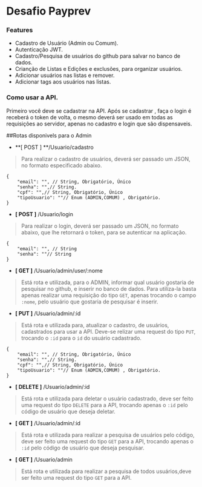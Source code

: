 # Desafio Payprev

### Features
- Cadastro de Usuário (Admin ou Comum).
- Autenticação JWT.
- Cadastro/Pesquisa de usuários do github para salvar no banco de dados.
- Crianção de Listas e Edições e exclusões, para organizar usuários.
- Adicionar usuários nas listas e remover.
- Adicionar tags aos usuários nas listas.


### Como usar a API.
Primeiro você deve se cadastrar na API. 
Após se cadastrar , faça o login é receberá o token de volta, o mesmo deverá ser usado em todas as requisições ao servidor, apenas no cadastro e login que são dispensaveis.

##Rotas disponivels para o Admin
- **[ POST ] **/Usuario/cadastro

>   Para realizar o cadastro de usuários, deverá ser passado um JSON, no formato especificado abaixo.
  

    {
        "email": "", // String, Obrigatório, Único
        "senha": "",// String.
        "cpf": "",// String, Obrigatório, Único
        "tipoUsuario": ""// Enum (ADMIN,COMUM) , Obrigatório.
    }
- **[ POST ]** /Usuario/login

>Para realizar o login, deverá ser passado um JSON, no formato abaixo, que lhe retornará o token, para se autenticar na aplicação.
  
    {
        "email": "", // String
        "senha": ""// String
    }

- **[ GET ]** /Usuario/admin/user/:nome

> Está rota e utilizada, para o ADMIN, informar qual usuário gostaria de pesquisar no github, e inserir no banco de dados. Para utiliza-la basta apenas realizar uma requisição do tipo `GET`, apenas trocando o campo `:nome`, pelo usuário que gostaria de pesquisar é inserir.


- **[ PUT ]** /Usuario/admin/:id

> Está rota e utilizada para, atualizar o cadastro, de usuários, cadastrados para usar a API. Deve-se relizar uma request do tipo `PUT`, trocando o `:id` para o `id` do usuário cadastrado.

 	{
        "email": "", // String, Obrigatório, Único
        "senha": "",// String.
        "cpf": "",// String, Obrigatório, Único
        "tipoUsuario": ""// Enum (ADMIN,COMUM) , Obrigatório.
    }

- **[ DELETE ]** /Usuario/admin/:id

> Está rota e utilizada para deletar o usuário cadastrado, deve ser feito uma request do tipo `DELETE` para a API, trocando apenas o `:id` pelo código de usuário que deseja deletar.

- **[ GET ]** /Usuario/admin/:id

> Está rota e utilizada para realizar a pesquisa de usuários pelo código,  deve ser feito uma request do tipo `GET` para a API, trocando apenas o `:id` pelo código de usuário que deseja pesquisar.

- **[ GET ]** /Usuario/admin

> Está rota e utilizada para realizar a pesquisa de todos usuários,deve ser feito uma request do tipo `GET` para a API.